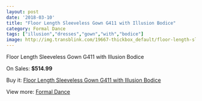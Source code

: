 ```yaml
---
layout: post
date: '2018-03-10'
title: "Floor Length Sleeveless Gown G411 with Illusion Bodice"
category: Formal Dance
tags: ["illusion","dresses","gown","with","bodice"]
image: http://img.transblink.com/19667-thickbox_default/floor-length-sleeveless-gown-g411-with-illusion-bodice.jpg
---
```

Floor Length Sleeveless Gown G411 with Illusion Bodice

On Sales: **$514.99**
<a href="https://www.transblink.com/en/formal-dance/6195-floor-length-sleeveless-gown-g411-with-illusion-bodice.html"><amp-img layout="responsive" width="600" height="600" src="//img.transblink.com/19667-thickbox_default/floor-length-sleeveless-gown-g411-with-illusion-bodice.jpg" alt="Floor Length Sleeveless Gown G411 with Illusion Bodice 0" /></a>
<a href="https://www.transblink.com/en/formal-dance/6195-floor-length-sleeveless-gown-g411-with-illusion-bodice.html"><amp-img layout="responsive" width="600" height="600" src="//img.transblink.com/19669-thickbox_default/floor-length-sleeveless-gown-g411-with-illusion-bodice.jpg" alt="Floor Length Sleeveless Gown G411 with Illusion Bodice 1" /></a>
<a href="https://www.transblink.com/en/formal-dance/6195-floor-length-sleeveless-gown-g411-with-illusion-bodice.html"><amp-img layout="responsive" width="600" height="600" src="//img.transblink.com/19668-thickbox_default/floor-length-sleeveless-gown-g411-with-illusion-bodice.jpg" alt="Floor Length Sleeveless Gown G411 with Illusion Bodice 2" /></a>

Buy it: [Floor Length Sleeveless Gown G411 with Illusion Bodice](https://www.transblink.com/en/formal-dance/6195-floor-length-sleeveless-gown-g411-with-illusion-bodice.html "Floor Length Sleeveless Gown G411 with Illusion Bodice")

View more: [Formal Dance](https://www.transblink.com/en/6-formal-dance "Formal Dance")